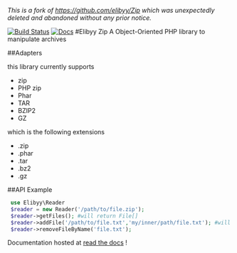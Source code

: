 *This is a fork of https://github.com/elibyy/Zip which was unexpectedly deleted and abandoned without any prior notice.*

[![Build Status](https://travis-ci.org/ticketpark/elibyy-zip.svg?branch=master)](https://travis-ci.org/elibyy/Zip)
[![Docs](https://readthedocs.org/projects/zip/badge/?version=latest)](http://zip.rtfd.org/)
#Elibyy Zip
A Object-Oriented PHP library to manipulate archives

##Adapters

this library currently supports

- zip
- PHP zip
- Phar
- TAR
- BZIP2
- GZ

which is the following extensions
 - .zip
 - .phar
 - .tar
 - .bz2
 - .gz
 
 ##API Example
 
```php
 use Elibyy\Reader
 $reader = new Reader('/path/to/file.zip');
 $reader->getFiles(); #will return File[]
 $reader->addFile('/path/to/file.txt','my/inner/path/file.txt'); #will add a file to the archive with path my/inner/path
 $reader->removeFileByName('file.txt');
```

Documentation hosted at [read the docs](http://zip.rtfd.org/) !